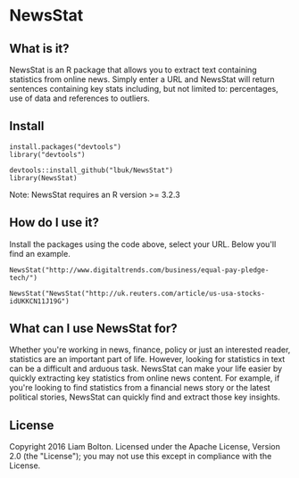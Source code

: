 # NewsStat

## What is it?
NewsStat is an R package that allows you to extract text containing statistics from online news. Simply enter a URL and NewsStat will return sentences containing key stats including, but not limited to: percentages, use of data and references to outliers.

## Install
```
install.packages("devtools")
library("devtools")

devtools::install_github("lbuk/NewsStat")
library(NewsStat)
```
Note: NewsStat requires an R version >= 3.2.3

## How do I use it?
Install the packages using the code above, select your URL. Below you'll find an example.
```
NewsStat("http://www.digitaltrends.com/business/equal-pay-pledge-tech/")
```
```
NewsStat("NewsStat("http://uk.reuters.com/article/us-usa-stocks-idUKKCN11J19G")
```
## What can I use NewsStat for?
Whether you're working in news, finance, policy or just an interested reader, statistics are an important part of life. However, looking for statistics in text can be a difficult and arduous task. NewsStat can make your life easier by quickly extracting key statistics from online news content. For example, if you're looking to find statistics from a financial news story or the latest political stories, NewsStat can quickly find and extract those key insights. 

## License
Copyright 2016 Liam Bolton.
Licensed under the Apache License, Version 2.0 (the "License");
you may not use this except in compliance with the License.